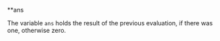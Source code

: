 **ans

The variable `ans` holds the result of the previous evaluation, if there
was one, otherwise zero.
